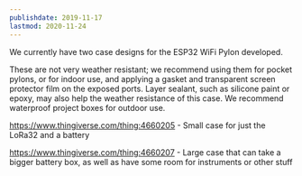 ```yaml
---
publishdate: 2019-11-17
lastmod: 2020-11-24
---
```


We currently have two case designs for the ESP32 WiFi Pylon developed.

These are not very weather resistant; we recommend using them for pocket pylons, or for indoor use, and applying a gasket and transparent screen protector film on the
exposed ports. Layer sealant, such as silicone paint or epoxy, may also help the weather resistance of this case. We recommend waterproof project boxes for outdoor use.

https://www.thingiverse.com/thing:4660205 - Small case for just the LoRa32 and a battery

https://www.thingiverse.com/thing:4660207 - Large case that can take a bigger battery box, as well as have some room for instruments or other stuff